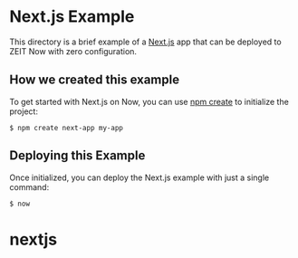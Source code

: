 # Next.js Example

This directory is a brief example of a [Next.js](https://nextjs.org) app that can be deployed to ZEIT Now with zero configuration.

## How we created this example

To get started with Next.js on Now, you can use [npm create](https://www.npmjs.com/package/create-next-app) to initialize the project:

```shell
$ npm create next-app my-app
```

## Deploying this Example

Once initialized, you can deploy the Next.js example with just a single command:

```shell
$ now
```
# nextjs
